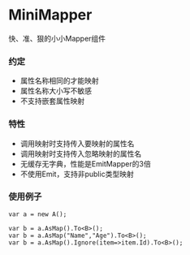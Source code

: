 # MiniMapper
快、准、狠的小小Mapper组件

### 约定
* 属性名称相同的才能映射
* 属性名称大小写不敏感
* 不支持嵌套属性映射

### 特性
* 调用映射时支持传入要映射的属性名
* 调用映射时支持传入忽略映射的属性名
* 无缓存无字典，性能是EmitMapper的3倍
* 不使用Emit，支持非public类型映射

### 使用例子
```
var a = new A();

var b = a.AsMap().To<B>();
var b = a.AsMap("Name","Age").To<B>();
var b = a.AsMap().Ignore(item=>item.Id).To<B>();

```
